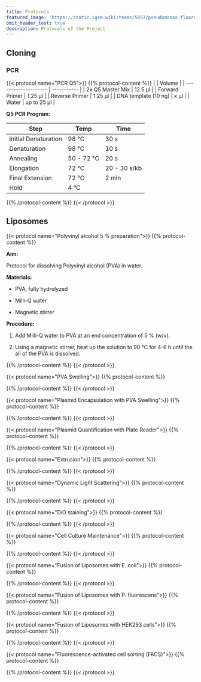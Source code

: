 ```yaml
---
title: Protocols
featured_image: 'https://static.igem.wiki/teams/5057/pseudomonas-fluorescens-dropcount4-merged.jpg'
omit_header_text: true
description: Protocols of the Project
---
```


## Cloning

### PCR
{{< protocol name="PCR Q5">}}
{{% protocol-content %}}
|                      | Volume      |
| -------------------- | ----------- |
| 2x Q5 Master Mix     | 12.5 µl     |
| Forward Primer       | 1.25 µl     |
| Reverse Primer       | 1.25 µl     |
| DNA template (10 ng) | x µl        |
| Water                | up to 25 µl |

**Q5 PCR Program:**

| Step                 | Temp         | Time         |
| -------------------- | ------------ | ------------ |
| Initial Denaturation | 98 °C        | 30 s         |
| Denaturation         | 98 °C        | 10 s         |
| Annealing            | 50 - 72 °C   | 20 s         |
| Elongation           | 72 °C        | 20 - 30 s/kb |
| Final Extension      | 72 °C        | 2 min        |
| Hold                 | 4 °C         |              |
{{% /protocol-content %}}
{{< /protocol >}}




## Liposomes
{{< protocol name="Polyvinyl alcohol 5 % preparation">}}
{{% protocol-content %}}

**Aim:**

Protocol for dissolving Polyvinyl alcohol (PVA) in water.

**Materials:**

- PVA, fully hydrolyzed

- Milli-Q water

- Magnetic stirrer

**Procedure:**

1. Add Milli-Q water to PVA at an end concentration of 5 % (w/v).

2. Using a magnetic stirrer, heat up the solution to 90 °C for 4-6 h until the all of the PVA is dissolved.

{{% /protocol-content %}}
{{< /protocol >}}


{{< protocol name="PVA Swelling">}}
{{% protocol-content %}}

<!-- PVA Swelling Protocol goes here. -->

{{% /protocol-content %}}
{{< /protocol >}}


{{< protocol name="Plasmid Encapsulation with PVA Swelling">}}
{{% protocol-content %}}

<!-- Encapsulation Protocol goes here. -->

{{% /protocol-content %}}
{{< /protocol >}}


{{< protocol name="Plasmid Quantification with Plate Reader">}}
{{% protocol-content %}}

<!-- Plate Reader Protocol goes here. -->

{{% /protocol-content %}}
{{< /protocol >}}


{{< protocol name="Extrusion">}}
{{% protocol-content %}}

<!-- Extrusion Protocol goes here. -->

{{% /protocol-content %}}
{{< /protocol >}}

{{< protocol name="Dynamic Light Scattering">}}
{{% protocol-content %}}

<!-- DLS Protocol goes here. -->

{{% /protocol-content %}}
{{< /protocol >}}


{{< protocol name="DiO staining">}}
{{% protocol-content %}}

<!-- DiO staining Protocol goes here. -->

{{% /protocol-content %}}
{{< /protocol >}}


{{< protocol name="Cell Culture Maintenance">}}
{{% protocol-content %}}

<!-- Cell Culture Protocol goes here. -->

{{% /protocol-content %}}
{{< /protocol >}}


{{< protocol name="Fusion of Liposomes with E. coli">}}
{{% protocol-content %}}

<!-- Fusion Protocol goes here. -->

{{% /protocol-content %}}
{{< /protocol >}}


{{< protocol name="Fusion of Liposomes with  P. fluorescens">}}
{{% protocol-content %}}

<!-- Fusion Protocol goes here. -->

{{% /protocol-content %}}
{{< /protocol >}}


{{< protocol name="Fusion of Liposomes with HEK293 cells">}}
{{% protocol-content %}}

<!-- Fusion Protocol goes here. -->

{{% /protocol-content %}}
{{< /protocol >}}


{{< protocol name="Fluorescence-activated cell sorting (FACS)">}}
{{% protocol-content %}}

<!-- FACS Protocol goes here. -->

{{% /protocol-content %}}
{{< /protocol >}}




